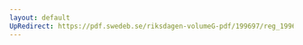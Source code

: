 ```yaml
---
layout: default
UpRedirect: https://pdf.swedeb.se/riksdagen-volumeG-pdf/199697/reg_199697/reg_199697_0067.pdf
---
```

